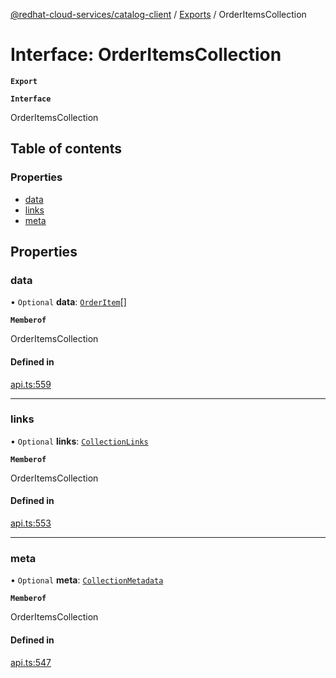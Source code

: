 [@redhat-cloud-services/catalog-client](../README.md) / [Exports](../modules.md) / OrderItemsCollection

# Interface: OrderItemsCollection

**`Export`**

**`Interface`**

OrderItemsCollection

## Table of contents

### Properties

- [data](OrderItemsCollection.md#data)
- [links](OrderItemsCollection.md#links)
- [meta](OrderItemsCollection.md#meta)

## Properties

### data

• `Optional` **data**: [`OrderItem`](OrderItem.md)[]

**`Memberof`**

OrderItemsCollection

#### Defined in

[api.ts:559](https://github.com/RedHatInsights/javascript-clients/blob/master/packages/catalog/api.ts#L559)

___

### links

• `Optional` **links**: [`CollectionLinks`](CollectionLinks.md)

**`Memberof`**

OrderItemsCollection

#### Defined in

[api.ts:553](https://github.com/RedHatInsights/javascript-clients/blob/master/packages/catalog/api.ts#L553)

___

### meta

• `Optional` **meta**: [`CollectionMetadata`](CollectionMetadata.md)

**`Memberof`**

OrderItemsCollection

#### Defined in

[api.ts:547](https://github.com/RedHatInsights/javascript-clients/blob/master/packages/catalog/api.ts#L547)
